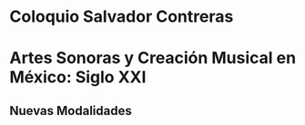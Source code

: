 # Coloquio Salvador Contreras 
# Artes Sonoras y Creación Musical en México: Siglo XXI
## Nuevas Modalidades
